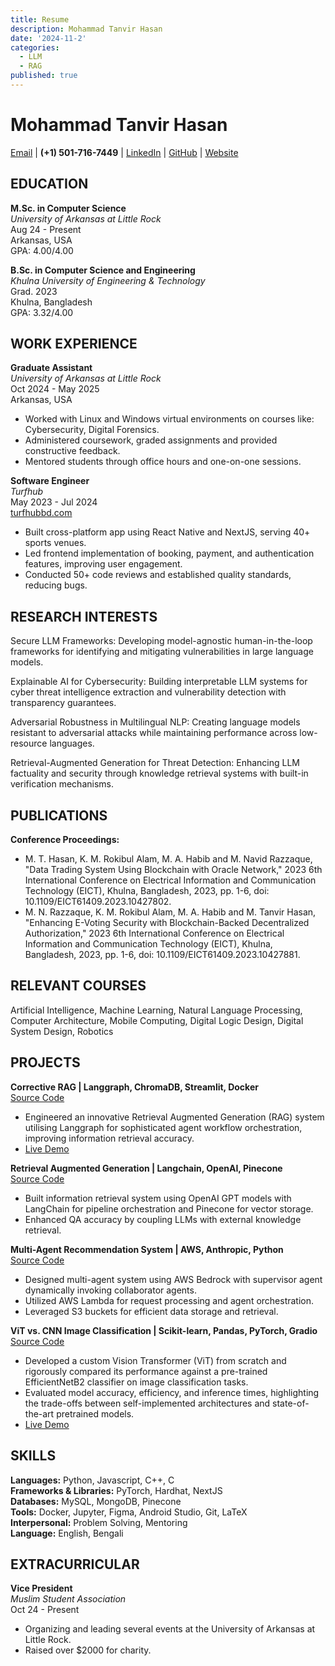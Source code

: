 ```yaml
---
title: Resume
description: Mohammad Tanvir Hasan
date: '2024-11-2'
categories:
  - LLM
  - RAG
published: true
---
```



# Mohammad Tanvir Hasan

[Email](mdtanvirhasan2583@gmail.com) | **(+1) 501-716-7449** | [LinkedIn](https://www.linkedin.com/in/mdthasan/) | [GitHub](https://github.com/tanvircr7) | [Website](https://tanvircr7.vercel.app/)

## EDUCATION

**M.Sc. in Computer Science**  
*University of Arkansas at Little Rock*  
Aug 24 - Present  
Arkansas, USA  
GPA: 4.00/4.00

**B.Sc. in Computer Science and Engineering**  
*Khulna University of Engineering & Technology*  
Grad. 2023  
Khulna, Bangladesh  
GPA: 3.32/4.00

## WORK EXPERIENCE

**Graduate Assistant**  
*University of Arkansas at Little Rock*  
Oct 2024 - May 2025  
Arkansas, USA
- Worked with Linux and Windows virtual environments on courses like: Cybersecurity, Digital Forensics.
- Administered coursework, graded assignments and provided constructive feedback.
- Mentored students through office hours and one-on-one sessions.

**Software Engineer**  
*Turfhub*  
May 2023 - Jul 2024  
[turfhubbd.com](https://turfhubbd.com)
- Built cross-platform app using React Native and NextJS, serving 40+ sports venues.
- Led frontend implementation of booking, payment, and authentication features, improving user engagement.
- Conducted 50+ code reviews and established quality standards, reducing bugs.

## RESEARCH INTERESTS

Secure LLM Frameworks: Developing model-agnostic human-in-the-loop frameworks for identifying and mitigating vulnerabilities in large language models.

Explainable AI for Cybersecurity: Building interpretable LLM systems for cyber threat intelligence extraction and vulnerability detection with transparency guarantees.

Adversarial Robustness in Multilingual NLP: Creating language models resistant to adversarial attacks while maintaining performance across low-resource languages.

Retrieval-Augmented Generation for Threat Detection: Enhancing LLM factuality and security through knowledge retrieval systems with built-in verification mechanisms.

## PUBLICATIONS

**Conference Proceedings:**
- M. T. Hasan, K. M. Rokibul Alam, M. A. Habib and M. Navid Razzaque, "Data Trading System Using Blockchain with Oracle Network," 2023 6th International Conference on Electrical Information and Communication Technology (EICT), Khulna, Bangladesh, 2023, pp. 1-6, doi: 10.1109/EICT61409.2023.10427802.
- M. N. Razzaque, K. M. Rokibul Alam, M. A. Habib and M. Tanvir Hasan, "Enhancing E-Voting Security with Blockchain-Backed Decentralized Authorization," 2023 6th International Conference on Electrical Information and Communication Technology (EICT), Khulna, Bangladesh, 2023, pp. 1-6, doi: 10.1109/EICT61409.2023.10427881.

## RELEVANT COURSES

Artificial Intelligence, Machine Learning, Natural Language Processing, Computer Architecture, Mobile Computing, Digital Logic Design, Digital System Design, Robotics

## PROJECTS

**Corrective RAG | Langgraph, ChromaDB, Streamlit, Docker**  
[Source Code](https://github.com/)
- Engineered an innovative Retrieval Augmented Generation (RAG) system utilising Langgraph for sophisticated agent workflow orchestration, improving information retrieval accuracy.
- [Live Demo](https://tanvir-corrective-rag.streamlit.app/)

**Retrieval Augmented Generation | Langchain, OpenAI, Pinecone**  
[Source Code](https://github.com/)
- Built information retrieval system using OpenAI GPT models with LangChain for pipeline orchestration and Pinecone for vector storage.
- Enhanced QA accuracy by coupling LLMs with external knowledge retrieval.

**Multi-Agent Recommendation System | AWS, Anthropic, Python**  
[Source Code](https://github.com/)
- Designed multi-agent system using AWS Bedrock with supervisor agent dynamically invoking collaborator agents.
- Utilized AWS Lambda for request processing and agent orchestration.
- Leveraged S3 buckets for efficient data storage and retrieval.

**ViT vs. CNN Image Classification | Scikit-learn, Pandas, PyTorch, Gradio**  
[Source Code](https://github.com/)
- Developed a custom Vision Transformer (ViT) from scratch and rigorously compared its performance against a pre-trained EfficientNetB2 classifier on image classification tasks.
- Evaluated model accuracy, efficiency, and inference times, highlighting the trade-offs between self-implemented architectures and state-of-the-art pretrained models.
- [Live Demo](https://demo-link.com/)

## SKILLS

**Languages:** Python, Javascript, C++, C  
**Frameworks & Libraries:** PyTorch, Hardhat, NextJS  
**Databases:** MySQL, MongoDB, Pinecone  
**Tools:** Docker, Jupyter, Figma, Android Studio, Git, LaTeX  
**Interpersonal:** Problem Solving, Mentoring  
**Language:** English, Bengali

## EXTRACURRICULAR

**Vice President**  
*Muslim Student Association*  
Oct 24 - Present
- Organizing and leading several events at the University of Arkansas at Little Rock.
- Raised over $2000 for charity.